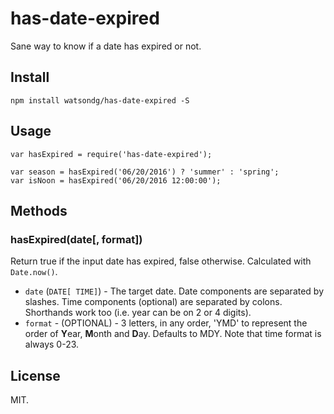 has-date-expired
===

Sane way to know if a date has expired or not.

## Install

```
npm install watsondg/has-date-expired -S
```

## Usage

```
var hasExpired = require('has-date-expired');

var season = hasExpired('06/20/2016') ? 'summer' : 'spring';
var isNoon = hasExpired('06/20/2016 12:00:00');
```

## Methods

### hasExpired(date[, format])

Return true if the input date has expired, false otherwise.
Calculated with `Date.now()`.
* `date` (`DATE[ TIME]`) - The target date. Date components are separated by slashes. Time components (optional) are separated by colons. Shorthands work too (i.e. year can be on 2 or 4 digits).
* `format` - (OPTIONAL) - 3 letters, in any order, 'YMD' to represent the order of **Y**ear, **M**onth and **D**ay. Defaults to MDY. Note that time format is always 0-23.

## License
MIT.